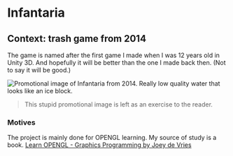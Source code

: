 # Infantaria


## Context: trash game from 2014

The game is named after the first game I made when I was 12 years old in Unity 3D.
And hopefully it will be better than the one I made back then. (Not to say it will be good.)

![Promotional image of Infantaria from 2014. Really low quality water that looks like an ice block.](https://github.com/user-attachments/assets/b8d79550-67f6-458d-b770-489dc5f97422)


> This stupid promotional image is left as an exercise to the reader.

### Motives
The project is mainly done for OPENGL learning. 
My source of study is a book.
[Learn OPENGL - Graphics Programming by Joey de Vries](https://learnopengl.com/book/book_pdf.pdf)
